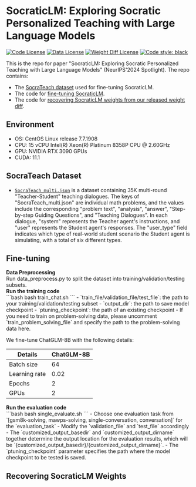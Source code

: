 # SocraticLM: Exploring Socratic Personalized Teaching with Large Language Models

[![Code License](https://img.shields.io/badge/Code%20License-Apache_2.0-green.svg)](https://github.com/Ljyustc/SocraticLM/blob/main/LICENSE/LICENSE)
[![Data License](https://img.shields.io/badge/Data%20License-CC%20By%20NC%204.0-red.svg)](https://github.com/Ljyustc/SocraticLM/blob/main/LICENSE/DATA_LICENSE)
[![Weight Diff License](https://img.shields.io/badge/Weight%20Diff%20License-CC%20By%20NC%204.0-yellow)](https://github.com/Ljyustc/SocraticLM/blob/main/LICENSE/WEIGHT_DIFF_LICENSE)
[![Code style: black](https://img.shields.io/badge/code%20style-black-000000.svg)](https://github.com/psf/black)

This is the repo for paper "SocraticLM: Exploring Socratic Personalized Teaching with Large Language Models" (NeurIPS'2024 Spotlight). The repo contains:

- The [SocraTeach dataset](#socrateach-dataset) used for fine-tuning SocraticLM.
- The code for [fine-tuning SocraticLM](#fine-tuning).
- The code for [recovering SocraticLM weights from our released weight diff](#recovering-socraticlm-weights).

## Environment
* OS: CentOS Linux release 7.7.1908
* CPU: 15 vCPU Intel(R) Xeon(R) Platinum 8358P CPU @ 2.60GHz
* GPU: NVIDIA RTX 3090 GPUs
* CUDA: 11.1

## SocraTeach Dataset
- [`SocraTeach_multi.json`](data/SocraTeach_multi.json) is a dataset containing 35K multi-round "Teacher-Student" teaching dialogues. The keys of "SocraTeach_multi.json" are individual math problems, and the values include the corresponding "problem text", "analysis", "answer", "Step-by-step Guiding Questions", and "Teaching Dialogues". In each dialogue, "system" represents the Teacher agent's instructions, and "user" represents the Student agent's responses. The "user_type" field indicates which type of real-world student scenario the Student agent is simulating, with a total of six different types.

## Fine-tuning
<summary> <strong> Data Preprocessing </strong> </summary>
Run data_preprocess.py to split the dataset into training/validation/testing subsets.

<summary> <strong> Run the training code </strong> </summary>
```bash
bash train_chat.sh
```
- `train_file/validation_file/test_file`: the path to your training/validation/testing subset
- `output_dir`: the path to save model checkpoint
- `ptuning_checkpoint`: the path of an existing checkpoint
- If you need to train on problem-solving data, please uncomment `train_problem_solving_file` and specify the path to the problem-solving data here.

We fine-tune ChatGLM-8B with the following details:

| Details        | ChatGLM-8B |
|----------------|------------|
| Batch size     | 64         |
| Learning rate  | 0.02       |
| Epochs         | 2          |
| GPUs           | 2          |

<summary> <strong> Run the evaluation code </strong> </summary>
```bash
bash single_evaluate.sh
```
- Choose one evaluation task from `[gsm8k-solving, mawps-solving, single-conversation, conversation]` for the `evaluation_task`
- Modify the `validation_file` and `test_file` accordingly
- The `customized_output_basedir` and `customized_output_dirname` together determine the output location for the evaluation results, which will be `{customized_output_basedir}/{customized_output_dirname}`.
- The `ptuning_checkpoint` parameter specifies the path where the model checkpoint to be tested is saved.

## Recovering SocraticLM Weights





